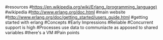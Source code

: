 #resources
#https://en.wikipedia.org/wiki/Erlang_(programming_language)
#wikipedia
#http://www.erlang.org/doc.html
#main website
#http://www.erlang.org/doc/getting_started/users_guide.html
#getting started with erlang
#Concepts
#Early Impressions
#Reliable 
#Concurrent support is high
#Processes use data to communiacte as apposed to shared variables
#there's a VM
#Pain points
